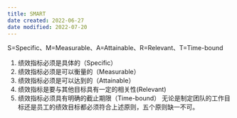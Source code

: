 ```yaml
---
title: SMART
date created: 2022-06-27
date modified: 2022-07-20
---
```


S=Specific、M=Measurable、A=Attainable、R=Relevant、T=Time-bound

1. 绩效指标必须是具体的（Specific）
2. 绩效指标必须是可以衡量的（Measurable）
3. 绩效指标必须是可以达到的（Attainable）
4. 绩效指标是要与其他目标具有一定的相关性(Relevant)
5. 绩效指标必须具有明确的截止期限（Time-bound）
无论是制定团队的工作目标还是员工的绩效目标都必须符合上述原则，五个原则缺一不可。
